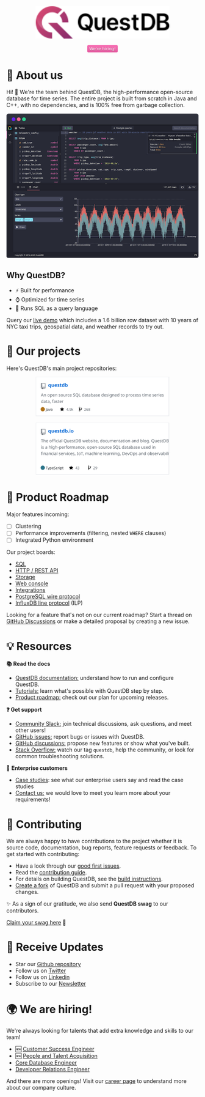<p align="center">
  <img src=".assets/MVHj0piWyIAmY_OOKH9-WvRz.svg" alt="QuestDB" width="350"/>
</p>

<p align="center">
  <a href="#-we-are-hiring"><img src=".assets/yzj_ZZsGRfzIGUPbX-fwxFel.svg" alt="we are hiring" width="80"/></a>
</p>

# 🌟 About us

Hi! 👋 We're the team behind QuestDB, the high-performance open-source database for time series.
The entire project is built from scratch in Java and C++, with no dependencies, and is 100% free from garbage collection.

<p align="center">
  <a href="https://questdb.io/"><img src=".assets/Gc4RnzPAgNMN5oX6OEv8Xz7F.png" alt="questdb"/></a>
</p>

## Why QuestDB?

- ⚡ Built for performance
- ⌚ Optimized for time series
- 🔧 Runs SQL as a query language

Query our [live demo](https://demo.questdb.io/) which includes a 1.6 billion row dataset with 10 years of NYC taxi trips, geospatial data, and weather records to try out.

# 🔎 Our projects

Here's QuestDB's main project repositories:

<p align="center">
  <a href="https://github.com/questdb/questdb/"><img src=".assets/ES5pPn_j-U9csUOQQ-1ooJpJ.svg" alt="questdb" width="350"/></a>
</p>

<p align="center">
  <a href="https://github.com/questdb/questdb.io"><img src=".assets/NGDhMB4XZC7ACppPJmNHcmtj.svg" alt="questdb website" width="350"/></a>
</p>


# 🚀 Product Roadmap

Major features incoming:

- [ ] Clustering
- [ ] Performance improvements (filtering, nested `WHERE` clauses)
- [ ] Integrated Python environment

Our project boards:

- [SQL](https://github.com/questdb/questdb/projects/8)
- [HTTP / REST API](https://github.com/questdb/questdb/projects/10)
- [Storage](https://github.com/questdb/questdb/projects/11)
- [Web console](https://github.com/questdb/questdb/projects/9)
- [Integrations](https://github.com/questdb/questdb/projects/13)
- [PostgreSQL wire protocol](https://github.com/questdb/questdb/projects/7)
- [InfluxDB line protocol](https://github.com/questdb/questdb/projects/6) (ILP)

Looking for a feature that's not on our current roadmap?
Start a thread on [GitHub Discussions](https://github.com/questdb/questdb/discussions) or make a detailed proposal by creating a new issue.

# 💡 Resources

**📚 Read the docs**

- [QuestDB documentation:](https://questdb.io/docs/introduction/) understand how to run and configure QuestDB.
- [Tutorials:](https://questdb.io/tutorial/) learn what's possible with QuestDB step by step.
- [Product roadmap:](https://github.com/questdb/questdb/projects) check out our plan for upcoming releases.

**❓ Get support**

- [Community Slack:](https://slack.questdb.io/) join technical discussions, ask questions, and meet other users!
- [GitHub issues:](https://github.com/questdb/questdb/issues) report bugs or issues with QuestDB.
- [GitHub discussions:](https://github.com/questdb/questdb/discussions) propose new features or show what you've built.
- [Stack Overflow:](https://stackoverflow.com/questions/tagged/questdb) watch our tag `questdb`, help the community, or look for common troubleshooting solutions.

👥 **Enterprise customers**

- [Case studies](https://questdb.io/customers): see what our enterprise users say and read the case studies
- [Contact us:](https://questdb.io/enterprise) we would love to meet you learn more about your requirements!

# 🤝 Contributing

We are always happy to have contributions to the project whether it is source code, documentation, bug reports, feature requests or feedback. To get started with contributing:

- Have a look through our [good first issues](https://github.com/questdb/questdb/issues?q=is%3Aissue+is%3Aopen+label%3A%22Good+first+issue%22).
- Read the [contribution guide](https://github.com/questdb/questdb/blob/master/CONTRIBUTING.md).
- For details on building QuestDB, see the [build instructions](https://github.com/questdb/questdb/blob/master/core/README.md).
- [Create a fork](https://docs.github.com/en/github/getting-started-with-github/fork-a-repo) of QuestDB and submit a pull request with your proposed changes.

✨ As a sign of our gratitude, we also send **QuestDB swag** to our contributors.

[Claim your swag here](https://questdb.io/community) 🙌

# 💬 Receive Updates

- Star our [Github repository](https://github.com/questdb/questdb)
- Follow us on [Twitter](https://twitter.com/QuestDb)
- Follow us on [Linkedin](https://www.linkedin.com/company/questdb/)
- Subscribe to our [Newsletter](https://questdb.io/community/)

# 🌍 We are hiring!

We're always looking for talents that add extra knowledge and skills to our team!

- 🆕 [Customer Success Engineer](https://questdb.io/careers/customer-success-engineer/)
- 🆕 [People and Talent Acquisition](https://questdb.io/careers/head-of-talent/)
- [Core Database Engineer](https://questdb.io/careers/backend-software-engineer/)
- [Developer Relations Engineer](https://questdb.io/careers/developer-relations-engineer/)

And there are more openings! Visit our [career page](https://questdb.io/careers/) to understand more about our company culture.
